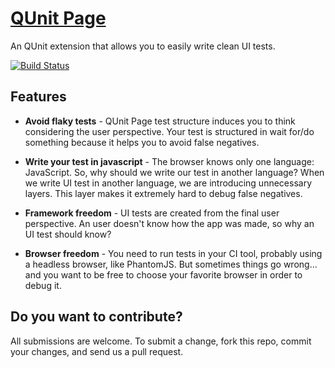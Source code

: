 # [QUnit Page](http://qunitpage.org)

An QUnit extension that allows you to easily write clean UI tests.

[![Build Status](https://snap-ci.com/murer/qunit-page/branch/master/build_image)](https://snap-ci.com/murer/qunit-page/branch/master)

## Features

- **Avoid flaky tests** - QUnit Page test structure induces you to think considering the user perspective.
Your test is structured in wait for/do something because it helps you to avoid false negatives.

- **Write your test in javascript** - The browser knows only one language: JavaScript. So, why should we write our test in another language? When we write UI test in another language, we are introducing unnecessary layers. This layer makes it extremely hard to debug false negatives.

- **Framework freedom** - UI tests are created from the final user perspective. An user doesn't know how the app was made, so why an UI test should know?

- **Browser freedom** - You need to run tests in your CI tool, probably using a headless browser, like PhantomJS. But sometimes things go wrong... and you want to be free to choose your favorite browser in order to debug it.

## Do you want to contribute?

All submissions are welcome. To submit a change, fork this repo, commit your changes, and send us a pull request.
